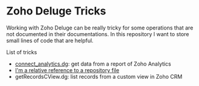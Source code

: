 # Zoho Deluge Tricks
Working with Zoho Deluge can be really tricky for some operations that are not documented in their documentations. 
In this repository I want to store small lines of code that are helpful.

List of tricks

* [connect_analytics.dg](../blob/main/connect_analytics.dg): get data from a report of Zoho Analytics
* [I'm a relative reference to a repository file](../blob/master/LICENSE)
* getRecordsCView.dg: list records from a custom view in Zoho CRM 


